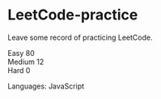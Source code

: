 # LeetCode-practice
Leave some record of practicing LeetCode.

Easy 80 
<br>
Medium 12 
<br>
Hard 0 
 
Languages: JavaScript
